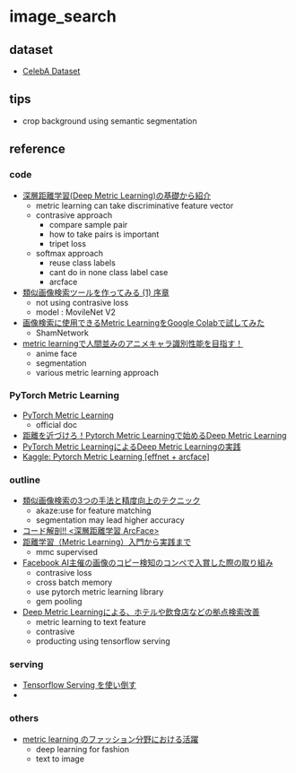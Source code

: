 # image_search
## dataset
- [CelebA Dataset](http://mmlab.ie.cuhk.edu.hk/projects/CelebA.html)

## tips
- crop background using semantic segmentation

## reference
### code
- [深層距離学習(Deep Metric Learning)の基礎から紹介](https://tech-blog.optim.co.jp/entry/2021/10/01/100000#ArcFace)
  - metric learning can take discriminative feature vector
  - contrasive approach
    - compare sample pair
    - how to take pairs is important
    - tripet loss
  - softmax approach
    - reuse class labels
    - cant do in none class label case
    - arcface
- [類似画像検索ツールを作ってみる (1) 序章](https://zenn.dev/kleamp1e/articles/202105-similar-search-1)
  - not using contrasive loss
  - model : MovileNet V2
- [画像検索に使用できるMetric LearningをGoogle Colabで試してみた](https://www.yurui-deep-learning.com/2021/01/19/%E7%94%BB%E5%83%8F%E6%A4%9C%E7%B4%A2%E3%81%AB%E4%BD%BF%E7%94%A8%E3%81%A7%E3%81%8D%E3%82%8Bmetric-learning%E3%82%92google-colab%E3%81%A7%E8%A9%A6%E3%81%97%E3%81%A6%E3%81%BF%E3%81%9F/)
  - ShamNetwork
- [metric learningで人間並みのアニメキャラ識別性能を目指す！](https://toa-hakobune.hatenablog.com/entry/2021/01/11/212459)
  - anime face 
  - segmentation
  - various metric learning approach
### PyTorch Metric Learning 
- [PyTorch Metric Learning](https://kevinmusgrave.github.io/pytorch-metric-learning/)
  - official doc
- [距離を近づけろ！Pytorch Metric Learningで始めるDeep Metric Learning](https://qiita.com/dcm_ishii/items/4abb2f0090c43b293cb1)
- [PyTorch Metric LearningによるDeep Metric Learningの実践](https://tech-blog.optim.co.jp/entry/2022/04/06/100000)
- [Kaggle: Pytorch Metric Learning [effnet + arcface]](https://www.kaggle.com/code/taindow/pytorch-metric-learning-effnet-arcface/notebook)
### outline
- [類似画像検索の3つの手法と精度向上のテクニック](https://www.imagazine.co.jp/%E9%A1%9E%E4%BC%BC%E7%94%BB%E5%83%8F%E6%A4%9C%E7%B4%A2%E3%81%AE3%E3%81%A4%E3%81%AE%E6%89%8B%E6%B3%95%E3%81%A8%E7%B2%BE%E5%BA%A6%E5%90%91%E4%B8%8A%E3%81%AE%E3%83%86%E3%82%AF%E3%83%8B%E3%83%83%E3%82%AF/)
  - akaze:use for feature matching
  - segmentation may lead higher accuracy
- [コード解剖!! <深層距離学習 ArcFace>](https://qiita.com/kanataken/items/9b6af8f5c703ed0e21e0)
- [距離学習（Metric Learning）入門から実践まで](https://cpp-learning.com/metric-learning/#Metric_Learning-2)
  - mmc supervised
- [Facebook AI主催の画像のコピー検知のコンペで入賞した際の取り組み](https://engineering.dena.com/blog/2021/12/fb-isc-1st/)
  - contrasive loss
  - cross batch memory
  - use pytorch metric learning library
  - gem pooling
- [Deep Metric Learningによる、ホテルや飲食店などの拠点検索改善](https://techblog.yahoo.co.jp/entry/2021120330233760/)
  - metric learning to text feature
  - contrasive
  - producting using tensorflow serving
### serving
- [Tensorflow Serving を使い倒す](https://qiita.com/cvusk/items/abe68076bbbb87966539)
- 

### others
- [metric learning のファッション分野における活躍](https://zenn.dev/hrsma2i/articles/metric-learning-adcal-20-22)
  - deep learning for fashion
  - text to image
